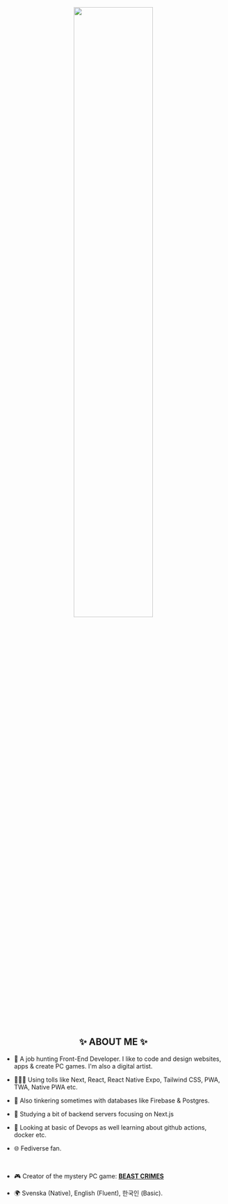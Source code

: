 <div align="center">
  
  <img src="https://i.imgur.com/gLUwr3g.gif" width="60%" />
  </div>
  
  <h2 align="center">✨ ABOUT ME ✨</h2>

- 🐧 A job hunting Front-End Developer. I like to code and design websites, apps & create PC games. I'm also a digital artist.
  
- 👨🏻‍💻 Using tolls like Next, React, React Native Expo, Tailwind CSS, PWA, TWA, Native PWA etc.

- 💾 Also tinkering sometimes with databases like Firebase & Postgres.

- 💽 Studying a bit of backend servers focusing on Next.js
  
- 🛜 Looking at basic of Devops as well learning about github actions, docker etc.
  
- 🌐 Fediverse fan.
<br>
  
- 🎮 Creator of the mystery PC game: [**BEAST CRIMES**](https://www.beastcrimes.com/)
  
- 🌍 Svenska (Native), English (Fluent), 한국인 (Basic).
